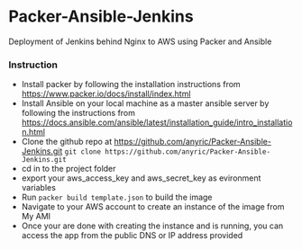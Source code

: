 # Packer-Ansible-Jenkins
Deployment of Jenkins behind Nginx to AWS using Packer and Ansible

### Instruction
* Install packer by following the installation instructions from https://www.packer.io/docs/install/index.html
* Install Ansible on your local machine as a master ansible server by following the instructions from https://docs.ansible.com/ansible/latest/installation_guide/intro_installation.html
* Clone the github repo at https://github.com/anyric/Packer-Ansible-Jenkins.git ```git clone https://github.com/anyric/Packer-Ansible-Jenkins.git```
* cd in to the project folder
* export your aws_access_key and aws_secret_key as evironment variables
* Run ```packer build template.json``` to build the image
* Navigate to your AWS account to create an instance of the image from My AMI
* Once your are done with creating the instance and is running, you can access the app from the public DNS or IP address provided